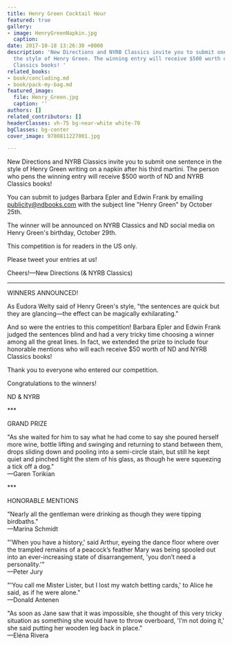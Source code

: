```yaml
---
title: Henry Green Cocktail Hour
featured: true
gallery:
- image: HenryGreenNapkin.jpg
  caption: 
date: 2017-10-18 13:26:30 +0000
description: 'New Directions and NYRB Classics invite you to submit one sentence in
  the style of Henry Green. The winning entry will receive $500 worth of ND and NYRB
  Classics books! '
related_books:
- book/concluding.md
- book/pack-my-bag.md
featured_image:
  file: Henry_Green.jpg
  caption: ''
authors: []
related_contributors: []
headerClasses: vh-75 bg-near-white white-70
bgClasses: bg-center
cover_image: 9780811227001.jpg

---
```

New Directions and NYRB Classics invite you to submit one sentence in the style of Henry Green writing on a napkin after his third martini. The person who pens the winning entry will receive $500 worth of ND and NYRB Classics books!

You can submit to judges Barbara Epler and Edwin Frank by emailing publicity@ndbooks.com with the subject line "Henry Green" by October 25th.

The winner will be announced on NYRB Classics and ND social media on Henry Green's birthday, October 29th.

This competition is for readers in the US only.

Please tweet your entries at us!

Cheers!—New Directions (& NYRB Classics)

---

WINNERS ANNOUNCED!

As Eudora Welty said of Henry Green's style, "the sentences are quick but they are glancing—the effect can be magically exhilarating."

And so were the entries to this competition! Barbara Epler and Edwin Frank judged the sentences blind and had a very tricky time choosing a winner among all the great lines. In fact, we extended the prize to include four honorable mentions who will each receive $50 worth of ND and NYRB Classics books!

Thank you to everyone who entered our competition.

Congratulations to the winners!

ND & NYRB

\*\*\*

GRAND PRIZE

"As she waited for him to say what he had come to say she poured herself more wine, bottle lifting and swinging and returning to stand between them, drops sliding down and pooling into a semi-circle stain, but still he kept quiet and pinched tight the stem of his glass, as though he were squeezing a tick off a dog."  
—Garen Torikian

\*\*\*

HONORABLE MENTIONS

"Nearly all the gentleman were drinking as though they were tipping birdbaths."  
—Marina Schmidt

"'When you have a history,' said Arthur, eyeing the dance floor where over the trampled remains of a peacock’s feather Mary was being spooled out into an ever-increasing state of disarrangement, 'you don’t need a personality.'"  
—Peter Jury

"'You call me Mister Lister, but I lost my watch betting cards,' to Alice he said, as if he were alone."  
—Donald Antenen

"As soon as Jane saw that it was impossible, she thought of this very tricky situation as something she would have to throw overboard, 'I’m not doing it,' she said putting her wooden leg back in place."  
—Eléna Rivera